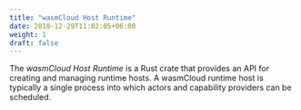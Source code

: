 ```yaml
---
title: "wasmCloud Host Runtime"
date: 2018-12-29T11:02:05+06:00
weight: 1
draft: false
---
```


The _wasmCloud Host Runtime_ is a Rust crate that provides an API for creating and managing runtime hosts. A wasmCloud
runtime host is typically a single process into which actors and capability providers can be scheduled.
